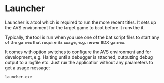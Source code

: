 # Launcher

Launcher is a tool which is required to run the more recent titles. It sets up the AVS environment
for the target game to boot before it runs the it.

Typically, the tool is run when you use one of the bat script files to start any of the games that
require its usage, e.g. newer IIDX games.

It comes with option switches to configure the AVS environment and for development, e.g. Halting
until a debugger is attached, outputting debug output to a logfile etc. Just run the application
without any parameters to get a usage message:

```
launcher.exe
```
